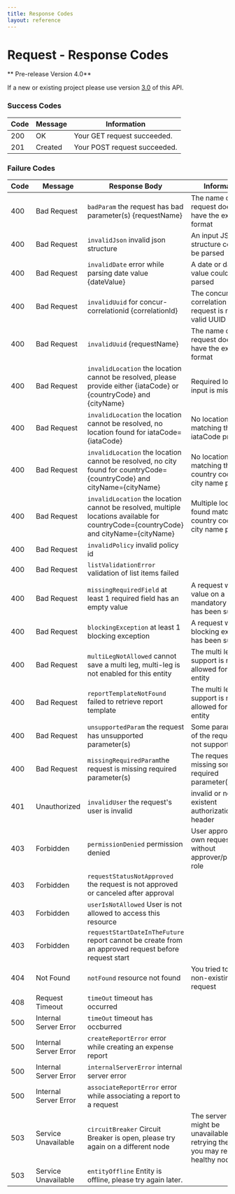 ```yaml
---
title: Response Codes
layout: reference
---
```


# Request - Response Codes

** Pre-release Version 4.0**

If a new or existing project please use version [3.0](./v3.request.html) of this API.

### Success Codes

Code|Message|Information
---|---|---
200|OK|Your GET request succeeded.
201|Created|Your POST request succeeded.

### Failure Codes

Code|Message|Response Body|Information|Wrong input example
---|---|---|---|---
400|Bad Request|`badParam` the request has bad parameter(s) {requestName}|The name of the request doesn't have the expected format|POST /v4/requests -d {"requestName":"test"}
400|Bad Request|`invalidJson` invalid json structure|An input JSON structure couldn't be parsed|POST /v4/requests -d {name:"test"}
400|Bad Request|`invalidDate` error while parsing date value {dateValue}|A date or datetime value couldn't be parsed|POST /v4/requests -d {"startDate":"2017-01"}
400|Bad Request|`invalidUuid` for concur-correlationid {correlationId}|The concur correlation id of the request is not a valid UUID|
400|Bad Request|`invalidUuid` {requestName}|The name of the request doesn't have the expected format|GET /v4/requests/123
400|Bad Request|`invalidLocation` the location cannot be resolved, please provide either {iataCode} or {countryCode} and {cityName}|Required location input is missing|POST /v4/requests -d {"mainDestination": {"city":"Paris"}}
400|Bad Request|`invalidLocation` the location cannot be resolved, no location found for iataCode={iataCode}|No location found matching the iataCode provided|
400|Bad Request|`invalidLocation` the location cannot be resolved, no city found for countryCode={countryCode} and cityName={cityName}|No location found matching the country code and city name provided|
400|Bad Request|`invalidLocation` the location cannot be resolved, multiple locations available for countryCode={countryCode} and cityName={cityName}|Multiple locations found matching the country code and city name provided|
400|Bad Request|`invalidPolicy` invalid policy id||POST /v4/requests -d {"policy": {"id":"ABC"}} where ABC is not a valid policy for the current user
400|Bad Request|`listValidationError` validation of list items failed||POST /v4/requests -d {"custom1":{"code":"CONCUR"}} where CONCUR is not a valid value for the field custom1
400|Bad Request|`missingRequiredField` at least 1 required field has an empty value|A request with no value on a mandatory field has been submitted|
400|Bad Request|`blockingException` at least 1 blocking exception|A request with a blocking exception has been submitted|
400|Bad Request|`multiLegNotAllowed` cannot save a multi leg, multi-leg is not enabled for this entity|The multi leg support is not allowed for the entity|
400|Bad Request|`reportTemplateNotFound` failed to retrieve report template|The multi leg support is not allowed for the entity|
400|Bad Request|`unsupportedParam` the request has unsupported parameter(s)|Some parameter(s) of the request are not supported|
400|Bad Request|`missingRequiredParam`the request is missing required parameter(s)|The request is missing some required parameter(s)|
401|Unauthorized|`invalidUser` the request's user is invalid|invalid or non existent authorization HTTP header|
403|Forbidden|`permissionDenied` permission denied|User approving his own request, or without approver/processor role|
403|Forbidden|`requestStatusNotApproved` the request is not approved or canceled after approval||
403|Forbidden|`userIsNotAllowed` User is not allowed to access this resource||
403|Forbidden|`requestStartDateInTheFuture` report cannot be create from an approved request before request start||
404|Not Found|`notFound` resource not found|You tried to get a non-existing request|GET /v4/requests/AAAAAAAAAAAAAAAAAAAAAAAAAAAAAAAA
408|Request Timeout|`timeOut` timeout has occurred||
500|Internal Server Error|`timeOut` timeout has occburred||
500|Internal Server Error|`createReportError` error while creating an expense report||
500|Internal Server Error|`internalServerError` internal server error||
500|Internal Server Error|`associateReportError` error while associating a report to a request||
503|Service Unavailable|`circuitBreaker` Circuit Breaker is open, please try again on a different node|The server node might be unavailable, be retrying the request you may reach a healthy node|
503|Service Unavailable|`entityOffline` Entity is offline, please try again later.||
